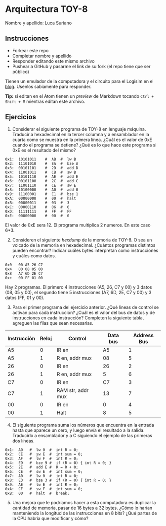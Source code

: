 # Arquitectura TOY-8

Nombre y apellido: Luca Suriano

## Instrucciones

- Forkear este repo
- Completar nombre y apellido
- Responder editando este mismo archivo
- Pushear a GitHub y pasarme el link de su fork (el repo tiene que ser público)


Tienen un emulador de la computadora y el circuito para el Logisim en el [blog](https://la35.net/orga/emulador.html). Usenlos sabiamente para responder.

**Tip:** si editan en el Atom tienen un _preview_ de Markdown tocando `Ctrl + Shift + M` mientras editan este archivo.
## Ejercicios

1. Considerar el siguiente programa de TOY-8 en lenguaje máquina. Traducir a hexadecimal en la tercer columna y a ensamblador en la cuarta como se muestra en la primera línea. ¿Cuál es el valor de 0xE cuando el programa se detiene? ¿Qué es lo que hace este programa si 0xE es el resultado del mismo?

```
0x1:  10101011    #  AB  #  lw B
0x2:  11101010    #  EA  #  bze A
0x3:  00101101    #  2D  #  add D
0x4:  11001011    #  CB  #  sw B
0x5:  10101110    #  AE  #  add E
0x6:  00101100    #  2C  #  add C
0x7:  11001110    #  CE  #  sw E
0x8:  10100000    #  A0  #  add 0
0x9:  11100001    #  E1  #  bze 1
0xA:  00000000    #  00  #  halt
0xB:  00000011    #  03  #  3
0xC:  00000110    #  06  #  6
0xD:  11111111    #  FF  #  FF
0xE:  00000000    #  00  #  0
```
El valor de 0xE sera 12.
El programa multiplica 2 numeros. En este caso 6*3.

2. Consideren el siguiente _hexdump_ de la memoria de TOY-8. O sea un volcado de la memoria en hexadecimal. ¿Cuántos programas distintos pueden encontrar? Indicar cuáles bytes interpretan como instrucciones y cuáles como datos.

```
0x0   00 A5 26 C7
0x4   00 08 05 00
0x8   A7 6D 2E C7
0xc   00 FF 01 00
```
Hay 2 programas. El primero 4 instrucciones (A5, 26, C7 y 00) y 3 datos (08, 05 y 00), el segundo tiene 5 instrucciones (A7, 6D, 2E, C7 y 00) y 3 datos (FF, 01 y 00).

3. Para el primer programa del ejercicio anterior. ¿Qué líneas de control se activan para cada instrucción? ¿Cuál es el valor del bus de datos y de instrucciones en cada instrucción? Completen la siguiente tabla, agreguen las filas que sean necesarias.

|Instrucción|Reloj|Control|Data bus|Address Bus|
|---|---|--------------|---|---|
|A5 |0  |IR en         |A5 |1  |
|A5 |1  |R en, addr mux|08 |5  |
|26 |0  |IR en         |26 |2  |
|26 |1  |R en, addr mux|5  |6  |
|C7 |0  |IR en         |C7 |3  |
|C7 |1  |RAM str, addr mux|13 |7 |
|00 |0  |IR en         |0  |4  |
|00 |1  |Halt          |8  |5  |

4. El siguiente programa suma los números que encuentra en la entrada hasta que aparece un cero, y luego envía el resultado a la salida. Traducirlo a ensamblador y a C siguiendo el ejemplo de las primeras dos líneas.

```
0x1:  A0   #  lw 0  #  int R = 0;
0x2:  CE   #  sw E  #  int sum = 0;
0x3:  AF   #  lw F  #  int R = 0;
0x4:  E9   #  bze 9 #  if (R = 0) { int R = 0; }
0x5:  2E   #  add E #  R = R + 0;  
0x6:  CE   #  sw E  #  int sum = 0;
0x7:  A0   #  lw 0  #  int R = 0;
0x8:  E3   #  bze 3 #  if (R = 0) { int R = 0; }
0x9:  AE   #  lw E  #  int R = 0;
0xA:  CF   #  sw F  #  int sum = 0;
0xB:  00   #  halt  #  break;
```


5. Una mejora que le podríamos hacer a esta computadora es duplicar la cantidad de memoria, pasar de 16 bytes a 32 bytes. ¿Cómo lo harían manteniendo la longitud de las instrucciones en 8 bits? ¿Qué partes de la CPU habría que modificar y cómo?
